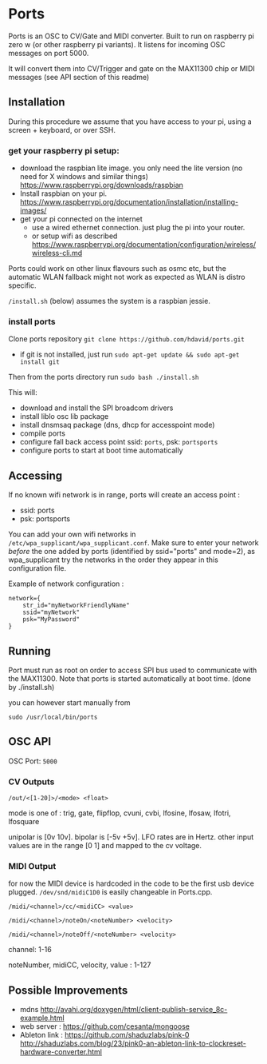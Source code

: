 # Ports
Ports is an OSC to CV/Gate and MIDI converter.
Built to run on raspberry pi zero w (or other raspberry pi variants). 
It listens for incoming OSC messages on port 5000.

It will convert them into CV/Trigger and gate on the MAX11300 chip or MIDI messages (see API section of this readme)


## Installation

During this procedure we assume that you have access to your pi, using a screen + keyboard, or over SSH.

### get your raspberry pi setup:
- download the raspbian lite image. you only need the lite version (no need for X windows and similar things)  https://www.raspberrypi.org/downloads/raspbian
- Install raspbian on your pi. https://www.raspberrypi.org/documentation/installation/installing-images/
- get your pi connected on the internet
  - use a wired ethernet connection. just plug the pi into your router.
  - or setup wifi as described https://www.raspberrypi.org/documentation/configuration/wireless/wireless-cli.md

Ports could work on other linux flavours such as osmc etc, but the automatic WLAN fallback might not work as expected as WLAN is distro specific.

`/install.sh` (below) assumes the system is a raspbian jessie.


### install ports

Clone ports repository `git clone https://github.com/hdavid/ports.git`

- if git is not installed, just run `sudo apt-get update && sudo apt-get install git`

Then from the ports directory run `sudo bash ./install.sh`

This will:
- download and install the SPI broadcom drivers
- install liblo osc lib package
- install dnsmsaq package (dns, dhcp for accesspoint mode) 
- compile ports
- configure fall back access point ssid: `ports`, psk: `portsports`
- configure ports to start at boot time automatically

## Accessing

If no known wifi network is in range, ports will create an access point : 
- ssid: ports
- psk: portsports

You can add your own wifi networks in `/etc/wpa_supplicant/wpa_supplicant.conf`. 
Make sure to enter your network _before_ the one added by ports (identified by ssid="ports" and mode=2), as wpa_supplicant try the networks in the order they appear in this configuration file.

Example of network configuration :
```
network={
	str_id="myNetworkFriendlyName"
    ssid="myNetwork"
    psk="MyPassword"
}
```


## Running
Port must run as root on order to access SPI bus used to communicate with the MAX11300.
Note that ports is started automatically at boot time. (done by ./install.sh)

you can however start manually from 
```
sudo /usr/local/bin/ports
```


## OSC API

OSC Port: `5000`


### CV Outputs

`/out/<[1-20]>/<mode> <float>`

mode is one of : trig, gate, flipflop, cvuni, cvbi, lfosine, lfosaw, lfotri, lfosquare

unipolar is [0v 10v]. bipolar is [-5v +5v]. 
LFO rates are in Hertz.
other input values are in the range [0 1] and mapped to the cv voltage.

### MIDI Output

for now the MIDI device is hardcoded in the code to be the first usb device plugged. `/dev/snd/midiC1D0` is easily changeable in Ports.cpp.

`/midi/<channel>/cc/<midiCC> <value>`

`/midi/<channel>/noteOn/<noteNumber> <velocity>`

`/midi/<channel>/noteOff/<noteNumber> <velocity>`

channel: 1-16

noteNumber, midiCC, velocity, value : 1-127


## Possible Improvements

- mdns http://avahi.org/doxygen/html/client-publish-service_8c-example.html
- web server : https://github.com/cesanta/mongoose
- Ableton link : https://github.com/shaduzlabs/pink-0 http://shaduzlabs.com/blog/23/pink0-an-ableton-link-to-clockreset-hardware-converter.html


